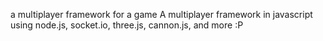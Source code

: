 a multiplayer framework for a game
A multiplayer framework in javascript using node.js, socket.io, three.js, cannon.js, and more
:P
